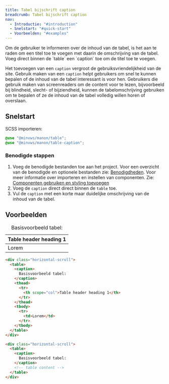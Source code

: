 ```yaml
---
title: Tabel bijschrift caption
breadcrumb: Tabel bijschrift caption
nav:
  - Introductie: "#introduction"
  - Snelstart: "#quick-start"
  - Voorbeelden: "#examples"
---
```


<p class="introduction">Om de gebruiker te informeren over de inhoud van de tabel, is het aan te raden
om een titel toe te voegen met daarin de omschrijving van de tabel. Voeg direct
binnen de `table` een `caption` toe om de titel toe te voegen.</p>

Het toevoegen van een `caption` vergroot de gebruiksvriendelijkheid van de site.
Gebruik maken van een `caption` helpt gebruikers om snel te kunnen bepalen of de
inhoud van de tabel interessant is voor hen. Gebruikers die gebruik maken van
screenreaders om de content voor te lezen, bijvoorbeeld bij blindheid, slecht-
of bijziendheid, kunnen de tabelomschrijving gebruiken om te bepalen of ze de
inhoud van de tabel volledig willen horen of overslaan.

<h2 id="quick-start">Snelstart</h2>

SCSS importeren:

```scss
@use "@minvws/manon/table";
@use "@minvws/manon/table-caption";
```

### Benodigde stappen

1.  Voeg de benodigde bestanden toe aan het project. Voor een overzicht van de
    benodigde en optionele bestanden zie: [Benodigdheden](#requirements). Voor
    meer informatie over importeren en instellen van componenten. Zie:
    [Componenten gebruiken en styling toevoegen](/getting-started/installation)
2.  Voeg de `caption` direct direct binnen de `table` toe.
3.  Vul de `caption` met een korte maar duidelijke omschrijving van de inhoud
    van de tabel.

<h2 id="examples">Voorbeelden</h2>

<div class="horizontal-scroll">
  <table>
    <caption> Basisvoorbeeld tabel: </caption>
    <thead>
      <tr>
        <th scope="col">Table header heading 1</th>
      </tr>
    </thead>
    <tbody>
      <tr>
        <td>Lorem</td>
      </tr>
    </tbody>
  </table>
</div>

```html
<div class="horizontal-scroll">
  <table>
    <caption>
      Basisvoorbeeld tabel:
    </caption>
    <thead>
      <tr>
        <th scope="col">Table header heading 1</th>
      </tr>
    </thead>
    <tbody>
      <tr>
        <td>Lorem</td>
      </tr>
    </tbody>
  </table>
</div>
```

```html
<div class="horizontal-scroll">
  <table>
    <caption>
      Basisvoorbeeld tabel:
    </caption>
    <!-- table content -->
  </table>
</div>
```
